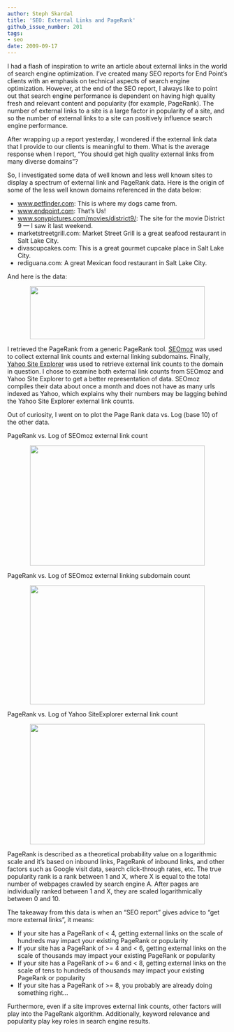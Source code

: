 ```yaml
---
author: Steph Skardal
title: 'SEO: External Links and PageRank'
github_issue_number: 201
tags:
- seo
date: 2009-09-17
---
```


I had a flash of inspiration to write an article about external links in the world of search engine optimization. I’ve created many SEO reports for End Point’s clients with an emphasis on technical aspects of search engine optimization. However, at the end of the SEO report, I always like to point out that search engine performance is dependent on having high quality fresh and relevant content and popularity (for example, PageRank). The number of external links to a site is a large factor in popularity of a site, and so the number of external links to a site can positively influence search engine performance.

After wrapping up a report yesterday, I wondered if the external link data that I provide to our clients is meaningful to them. What is the average response when I report, “You should get high quality external links from many diverse domains”?

So, I investigated some data of well known and less well known sites to display a spectrum of external link and PageRank data. Here is the origin of some of the less well known domains referenced in the data below:

- www.petfinder.com: This is where my dogs came from.
- www.endpoint.com: That’s Us!
- www.sonypictures.com/movies/district9/: The site for the movie District 9 — I saw it last weekend.
- marketstreetgrill.com: Market Street Grill is a great seafood restaurant in Salt Lake City.
- divascupcakes.com: This is a great gourmet cupcake place in Salt Lake City.
- rediguana.com: A great Mexican food restaurant in Salt Lake City.

And here is the data:

<a href="https://2.bp.blogspot.com/_wWmWqyCEKEs/SrFgLy3Hi4I/AAAAAAAAB1E/2UUhZMBFsMI/s1600-h/chart.png" onblur="try {parent.deselectBloggerImageGracefully();} catch(e) {}"><img alt="" border="0" id="BLOGGER_PHOTO_ID_5382188785432234882" src="/blog/2009/09/seo-external-links-and-pagerank/image-0.png" style="display:block; margin:0px auto 10px; text-align:center;cursor:pointer; cursor:hand;width: 400px; height: 121px;"/></a>

I retrieved the PageRank from a generic PageRank tool. [SEOmoz](http://www.moz.org/) was used to collect external link counts and external linking subdomains. Finally, [Yahoo Site Explorer](http://siteexplorer.search.yahoo.com/) was used to retrieve external link counts to the domain in question. I chose to examine both external link counts from SEOmoz and Yahoo Site Explorer to get a better representation of data. SEOmoz compiles their data about once a month and does not have as many urls indexed as Yahoo, which explains why their numbers may be lagging behind the Yahoo Site Explorer external link counts.

Out of curiosity, I went on to plot the Page Rank data vs. Log (base 10) of the other data.

PageRank vs. Log of SEOmoz external link count

<a href="https://4.bp.blogspot.com/_wWmWqyCEKEs/SrFgM8LJsOI/AAAAAAAAB1U/09_gCPm13Kk/s1600-h/seomoz_externallinkingsubdomains.png" onblur="try {parent.deselectBloggerImageGracefully();} catch(e) {}"><img alt="" border="0" id="BLOGGER_PHOTO_ID_5382188805112049890" src="/blog/2009/09/seo-external-links-and-pagerank/image-1.png" style="display:block; margin:0px auto 10px; text-align:center;cursor:pointer; cursor:hand;width: 400px; height: 275px;"/></a>

PageRank vs. Log of SEOmoz external linking subdomain count

<a href="https://2.bp.blogspot.com/_wWmWqyCEKEs/SrFgMVgRncI/AAAAAAAAB1M/LzADTZuMNGA/s1600-h/seomoz_externallinks.png" onblur="try {parent.deselectBloggerImageGracefully();} catch(e) {}"><img alt="" border="0" id="BLOGGER_PHOTO_ID_5382188794731666882" src="/blog/2009/09/seo-external-links-and-pagerank/image-2.png" style="display:block; margin:0px auto 10px; text-align:center;cursor:pointer; cursor:hand;width: 400px; height: 272px;"/></a>

PageRank vs. Log of Yahoo SiteExplorer external link count

<a href="https://3.bp.blogspot.com/_wWmWqyCEKEs/SrFgNPyv1aI/AAAAAAAAB1c/wpTS8GWWxH4/s1600-h/yahoo_externallinks.png" onblur="try {parent.deselectBloggerImageGracefully();} catch(e) {}"><img alt="" border="0" id="BLOGGER_PHOTO_ID_5382188810378401186" src="/blog/2009/09/seo-external-links-and-pagerank/image-3.png" style="display:block; margin:0px auto 10px; text-align:center;cursor:pointer; cursor:hand;width: 400px; height: 275px;"/></a>

PageRank is described as a theoretical probability value on a logarithmic scale and it’s based on inbound links, PageRank of inbound links, and other factors such as Google visit data, search click-through rates, etc. The true popularity rank is a rank between 1 and X, where X is equal to the total number of webpages crawled by search engine A. After pages are individually ranked between 1 and X, they are scaled logarithmically between 0 and 10.

The takeaway from this data is when an “SEO report” gives advice to “get more external links”, it means:

- If your site has a PageRank of < 4, getting external links on the scale of hundreds may impact your existing PageRank or popularity
- If your site has a PageRank of >= 4 and < 6, getting external links on the scale of thousands may impact your existing PageRank or popularity
- If your site has a PageRank of >= 6 and < 8, getting external links on the scale of tens to hundreds of thousands may impact your existing PageRank or popularity
- If your site has a PageRank of >= 8, you probably are already doing something right...

Furthermore, even if a site improves external link counts, other factors will play into the PageRank algorithm. Additionally, keyword relevance and popularity play key roles in search engine results.
